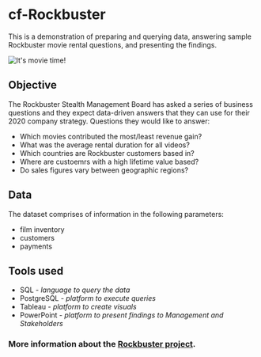 # cf-Rockbuster
This is a demonstration of preparing and querying data, answering sample Rockbuster movie rental questions, and presenting the findings.

![It's movie time!](https://media.istockphoto.com/id/1271522601/photo/pop-corn-and-on-red-armchair-cinema.jpg?s=612x612&w=0&k=20&c=XwQxmfrHb-OwV5onPUW5ApB4RaGBK7poSIzZj4q_N_g=)

## Objective
The Rockbuster Stealth Management Board has asked a series of business questions and they expect data-driven answers that they can use for their 2020 company strategy.  Questions they would like to answer:
- Which movies contributed the most/least revenue gain?
- What was the average rental duration for all videos?
- Which countries are Rockbuster customers based in?
- Where are custoemrs with a high lifetime value based?
- Do sales figures vary between geographic regions?

## Data
The dataset comprises of information in the following parameters:
- film inventory
- customers
- payments

## Tools used
- SQL - _language to query the data_
- PostgreSQL - _platform to execute queries_
- Tableau - _platform to create visuals_
- PowerPoint - _platform to present findings to Management and Stakeholders_

### More information about the [Rockbuster project](https://images.careerfoundry.com/public/courses/data-immersion/A3/A3_Data_Project_Brief%20.pdf).
